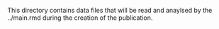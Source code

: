 This directory contains data files that will be read and anaylsed by the ../main.rmd during the creation of the publication.
